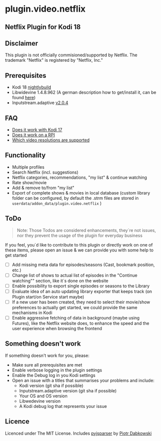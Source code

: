 # plugin.video.netflix

## Netflix Plugin for Kodi 18

Disclaimer
-------------
This plugin is not officially commisioned/supported by Netflix.
The trademark "Netflix" is registered by "Netflix, Inc."

Prerequisites
-------------

- Kodi 18 [nightlybuild](http://mirrors.kodi.tv/nightlies/)
- Libwidevine 1.4.8.962 (A german description how to get/install it, can be found [here](https://www.kodinerds.net/index.php/Thread/51486-Kodi-17-Inputstream-HowTo-AddOns-f%C3%BCr-Kodi-17-ab-Beta-6-aktuelle-Git-builds-Updat/))
- Inputstream.adaptive [v2.0.4](https://github.com/peak3d/inputstream.adaptive)

FAQ
---

- [Does it work with Kodi 17](https://github.com/asciidisco/plugin.video.netflix/issues/25)
- [Does it work on a RPI](https://github.com/asciidisco/plugin.video.netflix/issues/28)
- [Which video resolutions are supported](https://github.com/asciidisco/plugin.video.netflix/issues/27)

Functionality
-------------
- Multiple profiles
- Search Netflix (incl. suggestions)
- Netflix categories, recommendations, "my list" & continue watching
- Rate show/movie
- Add & remove to/from "my list"
- Export of complete shows & movies in local database (custom library folder can be configured, by default the .strm files are stored in `userdata/addon_data/plugin.video.netflix` )

ToDo
----

> Note: Those Todos are considered enhancements, they´re not issues, nor they prevent the usage of the plugin for everyday business

If you feel, you´d like to contribute to this plugin or directly work on one of these items,
please open an issue & we can provide you with some help to get started

- [ ] Add missing meta data for episodes/seasons (Cast, bookmark position, etc.)
- [ ] Change list of shows to actual list of episodes in the "Continue watching"" section, like it´s done on the website
- [ ] Enable possibility to export single episodes or seasons to the Library
- [ ] Evaluate idea of an auto updating library exporter that keeps track (on Plugin start/on Service start maybe)
- [ ] If a new user has been created, they need to select their movie/show preferences to actually get started, we could provide the same mechanisms in Kodi
- [ ] Enable aggressive fetching of data in background (maybe using Futures), like the Netflix website does, to enhance the speed and the user experience when browsing the frontend

Something doesn't work
----------------------

If something doesn't work for you, please:

- Make sure all prerequisites are met
- Enable verbose logging in the plugin settings
- Enable the Debug log in you Kodi settings
- Open an issue with a titles that summarises your problems and include:
	- Kodi version (git sha if possible)
	- Inputstream.adaptive version (git sha if possible)
	- Your OS and OS version
	- Libwedevine version
	- A Kodi debug log that represents your issue

Licence
-------

Licenced under The MIT License.
Includes [pyjsparser](https://github.com/PiotrDabkowski/pyjsparser) by [Piotr Dabkowski](https://github.com/PiotrDabkowski)
